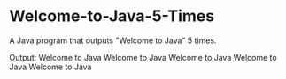 # Welcome-to-Java-5-Times
A Java program that outputs "Welcome to Java" 5 times.

Output:
Welcome to Java
Welcome to Java
Welcome to Java
Welcome to Java
Welcome to Java
